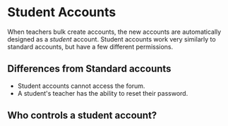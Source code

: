 # Student Accounts

When teachers bulk create accounts, the new accounts are automatically designed as a _student_ account. Student accounts work very similarly to standard accounts, but have a few different permissions.

## Differences from Standard accounts

* Student accounts cannot access the forum.
* A student's teacher has the ability to reset their password.

## Who controls a student account?
